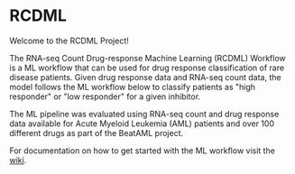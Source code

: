 # RCDML

Welcome to the RCDML Project!

The RNA-seq Count Drug-response Machine Learning (RCDML) Workflow is a ML workflow that can be used for drug response classification of rare disease patients. Given drug response data and RNA-seq count data, the model follows the ML workflow below to classify patients as "high responder" or "low responder" for a given inhibitor.

The ML pipeline was evaluated using RNA-seq count and drug response data available for Acute Myeloid Leukemia (AML) patients and over 100 different drugs as part of the BeatAML project.

For documentation on how to get started with the ML workflow visit the [wiki](https://github.com/UD-CRPL/RCDML/wiki).
